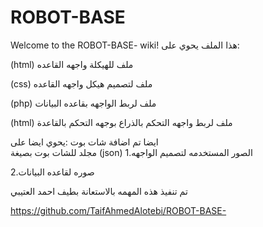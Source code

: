 # ROBOT-BASE
Welcome to the ROBOT-BASE- wiki! هذا الملف يحوي على:

(html) ملف للهيكلة واجهه القاعده

(css) ملف لتصميم هيكل واجهه القاعده

(php) ملف لربط الواجهه بقاعده البيانات

(html)
ملف لربط واجهه التحكم بالذراع بوجهه التحكم بالقاعدة

ايضا تم اضافة شات بوت 
:يحوي ايضا على  
مجلد للشات بوت بصيغة (json)
1.الصور المستخدمه لتصميم الواجهه

2.صوره لقاعده البيانات

تم تنفيذ هذه المهمه بالاستعانة بطيف احمد العتيبي 

https://github.com/TaifAhmedAlotebi/ROBOT-BASE-
